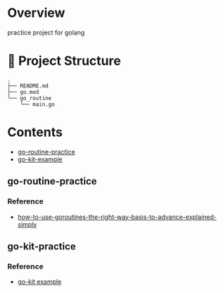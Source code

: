 # Overview

practice project for golang

# 📁 Project Structure

```
.
├── README.md
├── go.mod
└── go_routine
    └── main.go
```

# Contents

- [go-routine-practice](#go-routine-practice)
- [go-kit-example](#go-kit-practice)


## go-routine-practice

### Reference

- [how-to-use-goroutines-the-right-way-basis-to-advance-explained-simply](https://medium.com/@adityasinghrathore360/how-to-use-goroutines-the-right-way-basis-to-advance-explained-simply-9962f7c1b9e8)

## go-kit-practice

### Reference
- [go-kit example](https://gokit.io/examples/)
